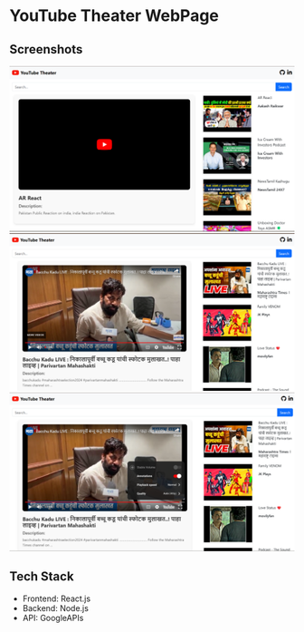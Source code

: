 # YouTube Theater WebPage

## Screenshots
![alt text](<Screenshot 2024-11-22 164445.png>)
![alt text](<Screenshot 2024-11-22 164554.png>)
![alt text](<Screenshot 2024-11-22 164628.png>)

## Tech Stack
- Frontend: React.js 
- Backend: Node.js
- API: GoogleAPIs

